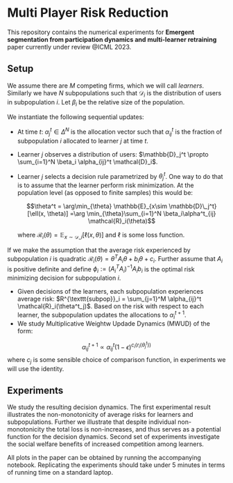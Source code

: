 # Multi Player Risk Reduction

This repository contains the numerical experiments for **Emergent segmentation from participation dynamics and multi-learner retraining** paper currently under review @ICML 2023.

## Setup

We assume there are $M$ competing firms, which we will call _learners_. Similarly we have $N$ subpopulations such that $\mathcal{D}_i$ is the distribution of users in subpopulation $i$. Let $\beta_i$ be the relative size of the population.

We instantiate the following sequential updates:

- At time $t$: $\alpha^t_j \in \Delta^{N}$ is the allocation vector such that $\alpha_{ij}^t$ is the fraction of subpopulation $i$ allocated to learner $j$ at time $t$.

- Learner $j$ observes a distribution of users: $\mathbb{D}_j^t \propto \sum_{i=1}^N \beta_i \alpha_{ij}^t \mathcal{D}_i$.

- Learner $j$ selects a decision rule parametrized by $\theta_j^t$. One way to do that is to assume that the learner perform risk minimization. At the population level (as opposed to finite samples) this would be:

  $$\theta^t = \arg\min_{\theta} \mathbb{E}_{x\sim \mathbb{D}\_j^t}[\ell(x, \theta)] =\arg \min_{\theta}\sum_{i=1}^N \beta_i\alpha^t_{ij} \mathcal{R}_i(\theta)$$

  where $\mathcal{R}_i(\theta) = \mathbb{E}_{x\sim \mathcal{D}\_i}[\ell(x, \theta)]$ and $\ell$ is some loss function.

If we make the assumption that the average risk experienced by subpopulation $i$ is quadratic $\mathcal{R}_i(\theta) = \theta^T A_i \theta + b_i\theta + c_i$. Further assume that $A_i$ is positive definite and define $\phi_i:=(A_i^T A_i)^{-1} A_i b_i$ is the optimal risk minimizing decision for subpopulation $i$.

- Given decisions of the learners, each subpopulation experiences average risk: $R^{\texttt{subpop}}_i = \sum_{j=1}^M \alpha_{ij}^t \mathcal{R}_i(\theta^t_j)$. Based on the risk with respect to each learner, the subpopulation updates the allocations to $\alpha_i^{t+1}$.
- We study Multiplicative Weightw Updade Dynamics (MWUD) of the form:

$$\alpha_{ij}^{t+1} \propto \alpha_{ij}^t(1-\epsilon)^{c_i(r_i(\theta_j^t))} $$
where $c_j$ is some sensible choice of comparison function, in experiments we will use the identity.

## Experiments

We study the resulting decision dynamics. The first experimental result illustrates the non-monotonicity of average risks for learners and subpopulations. Further we illustrate that despite individual non-monotonicity the total loss is non-increases, and thus serves as a potential function for the decision dynamics. Second set of experiments investigate the social welfare benefits of increased competition among learners.

All plots in the paper can be obtained by running the accompanying notebook. Replicating the experiments should take under 5 minutes in terms of running time on a standard laptop.
